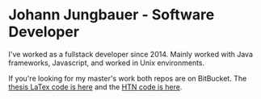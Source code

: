 # Johann Jungbauer - Software Developer

I've worked as a fullstack developer since 2014. Mainly worked with Java frameworks, Javascript, and worked in Unix environments.

If you're looking for my master's work both repos are on BitBucket. The [thesis LaTex code is here](https://bitbucket.org/johann_jungbauer/masters_thesis/src/master/) and the [HTN code is here](https://bitbucket.org/johann_jungbauer/masters_fsm/src/master/).

<!--
**jungbauer/jungbauer** is a ✨ _special_ ✨ repository because its `README.md` (this file) appears on your GitHub profile.

Here are some ideas to get you started:

- 🔭 I’m currently working on ...
- 🌱 I’m currently learning ...
- 👯 I’m looking to collaborate on ...
- 🤔 I’m looking for help with ...
- 💬 Ask me about ...
- 📫 How to reach me: ...
- 😄 Pronouns: ...
- ⚡ Fun fact: ...
-->

